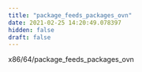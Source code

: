 ```yaml
---
title: "package_feeds_packages_ovn"
date: 2021-02-25 14:20:49.078397
hidden: false
draft: false
---
```


x86/64/package_feeds_packages_ovn


